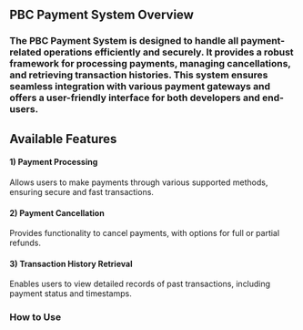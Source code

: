 ## PBC Payment System Overview
### The PBC Payment System is designed to handle all payment-related operations efficiently and securely. It provides a robust framework for processing payments, managing cancellations, and retrieving transaction histories. This system ensures seamless integration with various payment gateways and offers a user-friendly interface for both developers and end-users.

## Available Features

#### 1) Payment Processing
Allows users to make payments through various supported methods, ensuring secure and fast transactions.

#### 2) Payment Cancellation 
Provides functionality to cancel payments, with options for full or partial refunds.

#### 3) Transaction History Retrieval
Enables users to view detailed records of past transactions, including payment status and timestamps.

### How to Use
